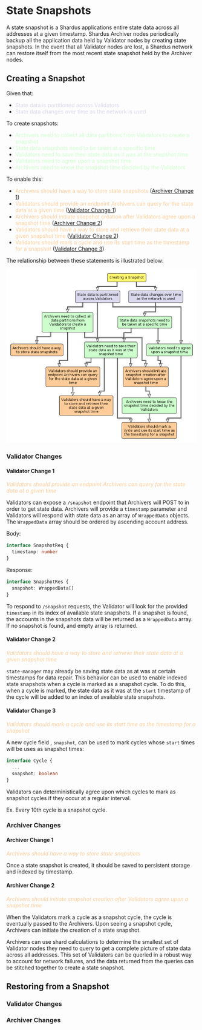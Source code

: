 # State Snapshots

A state snapshot is a Shardus applications entire state data across all addresses at a given timestamp.
Shardus Archiver nodes periodically backup all the application data held by Validator nodes by creating state snapshots.
In the event that all Validator nodes are lost, a Shardus network can restore itself from the most recent state snapshot held by the Archiver nodes.

## Creating a Snapshot

Given that:

- <span style="color: #dad8ed">State data is partitioned across Validators</span>
- <span style="color: #dad8ed">State data changes over time as the network is used</span>

To create snapshots:

- <span style="color: #ccffcc">Archivers need to collect all data partitions from Validators to create a snapshot</span>
- <span style="color: #ccffcc">State data snapshots need to be taken at a specific time</span>
- <span style="color: #ccffcc">Validators need to save their state data as it was at the snapshot time</span>
- <span style="color: #ccffcc">Validators need to agree upon a snapshot time</span>
- <span style="color: #ccffcc">Archivers need to know the snapshot time decided by the Validators</span>

To enable this:

- <span style="color: #ffcc99">Archivers should have a way to store state snapshots</span> ([Archiver Change 1](#archiver-change-1))
- <span style="color: #ffcc99">Validators should provide an endpoint Archivers can query for the state data at a given time</span> ([Validator Change 1](#validator-change-1))
- <span style="color: #ffcc99">Archivers should initiate snapshot creation after Validators agree upon a snapshot time</span> ([Archiver Change 2](#archiver-change-2))
- <span style="color: #ffcc99">Validators should have a way to store and retrieve their state data at a given snapshot time</span> ([Validator Change 2](#validator-change-2))
- <span style="color: #ffcc99">Validators should mark a cycle and use its start time as the timestamp for a snapshot</span> ([Validator Change 3](#validator-change-3))

The relationship between these statements is illustrated below:

![State Snapshot Creation Outline](state-snapshot-creation-outline.png)

### Validator Changes

#### Validator Change 1

_<span style="color: #ffcc99">Validators should provide an endpoint Archivers can query for the state data at a given time</span>_

Validators can expose a `/snapshot` endpoint that Archivers will POST to in order to get state data.
Archivers will provide a `timestamp` parameter and Validators will respond with state data as an array of `WrappedData` objects.
The `WrappedData` array should be ordered by ascending account address.

Body:

```ts
interface SnapshotReq {
  timestamp: number
}
```

Response:

```ts
interface SnapshotRes {
  snapshot: WrappedData[]
}
```

To respond to `/snapshot` requests, the Validator will look for the provided `timestamp` in its index of available state snapshots.
If a snapshot is found, the accounts in the snapshots data will be returned as a `WrappedData` array.
If no snapshot is found, and empty array is returned.

#### Validator Change 2

_<span style="color: #ffcc99">Validators should have a way to store and retrieve their state data at a given snapshot time</span>_

`state-manager` may already be saving state data as at was at certain timestamps for data repair.
This behavior can be used to enable indexed state snapshots when a cycle is marked as a snapshot cycle.
To do this, when a cycle is marked, the state data as it was at the `start` timestamp of the cycle will be added to an index of available state snapshots.

#### Validator Change 3

_<span style="color: #ffcc99">Validators should mark a cycle and use its start time as the timestamp for a snapshot</span>_

A new cycle field , `snapshot`, can be used to mark cycles whose `start` times will be uses as snapshot times:

```ts
interface Cycle {
  ...
  snapshot: boolean
}
```

Validators can deterministically agree upon which cycles to mark as snapshot cycles if they occur at a regular interval.

Ex. Every 10th cycle is a snapshot cycle.

### Archiver Changes

#### Archiver Change 1

_<span style="color: #ffcc99">Archivers should have a way to store state snapshots</span>_

Once a state snapshot is created, it should be saved to persistent storage and indexed by timestamp.

#### Archiver Change 2

_<span style="color: #ffcc99">Archivers should initiate snapshot creation after Validators agree upon a snapshot time</span>_

When the Validators mark a cycle as a snapshot cycle, the cycle is eventually passed to the Archivers.
Upon seeing a snapshot cycle, Archivers can initiate the creation of a state snapshot.

Archivers can use shard calculations to determine the smallest set of Validator nodes they need to query to get a complete picture of state data across all addresses.
This set of Validators can be queried in a robust way to account for network failures, and the data returned from the queries can be stitched together to create a state snapshot.

## Restoring from a Snapshot

### Validator Changes

### Archiver Changes
